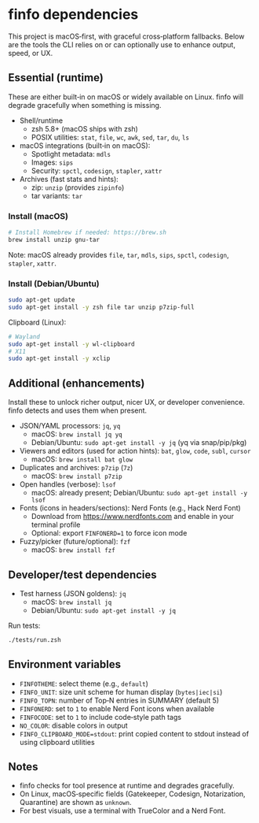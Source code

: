 # finfo dependencies

This project is macOS‑first, with graceful cross‑platform fallbacks. Below are the tools the CLI relies on or can optionally use to enhance output, speed, or UX.

## Essential (runtime)

These are either built‑in on macOS or widely available on Linux. finfo will degrade gracefully when something is missing.

- Shell/runtime
  - zsh 5.8+ (macOS ships with zsh)
  - POSIX utilities: `stat`, `file`, `wc`, `awk`, `sed`, `tar`, `du`, `ls`
- macOS integrations (built‑in on macOS):
  - Spotlight metadata: `mdls`
  - Images: `sips`
  - Security: `spctl`, `codesign`, `stapler`, `xattr`
- Archives (fast stats and hints):
  - zip: `unzip` (provides `zipinfo`)
  - tar variants: `tar`

### Install (macOS)

```bash
# Install Homebrew if needed: https://brew.sh
brew install unzip gnu-tar
```

Note: macOS already provides `file`, `tar`, `mdls`, `sips`, `spctl`, `codesign`, `stapler`, `xattr`.

### Install (Debian/Ubuntu)

```bash
sudo apt-get update
sudo apt-get install -y zsh file tar unzip p7zip-full
```

Clipboard (Linux):

```bash
# Wayland
sudo apt-get install -y wl-clipboard
# X11
sudo apt-get install -y xclip
```

## Additional (enhancements)

Install these to unlock richer output, nicer UX, or developer convenience. finfo detects and uses them when present.

- JSON/YAML processors: `jq`, `yq`
  - macOS: `brew install jq yq`
  - Debian/Ubuntu: `sudo apt-get install -y jq` (yq via snap/pip/pkg)
- Viewers and editors (used for action hints): `bat`, `glow`, `code`, `subl`, `cursor`
  - macOS: `brew install bat glow`
- Duplicates and archives: `p7zip` (`7z`)
  - macOS: `brew install p7zip`
- Open handles (verbose): `lsof`
  - macOS: already present; Debian/Ubuntu: `sudo apt-get install -y lsof`
- Fonts (icons in headers/sections): Nerd Fonts (e.g., Hack Nerd Font)
  - Download from https://www.nerdfonts.com and enable in your terminal profile
  - Optional: export `FINFONERD=1` to force icon mode
- Fuzzy/picker (future/optional): `fzf`
  - macOS: `brew install fzf`

## Developer/test dependencies

- Test harness (JSON goldens): `jq`
  - macOS: `brew install jq`
  - Debian/Ubuntu: `sudo apt-get install -y jq`

Run tests:

```bash
./tests/run.zsh
```

## Environment variables

- `FINFOTHEME`: select theme (e.g., `default`)
- `FINFO_UNIT`: size unit scheme for human display (`bytes|iec|si`)
- `FINFO_TOPN`: number of Top‑N entries in SUMMARY (default 5)
- `FINFONERD`: set to `1` to enable Nerd Font icons when available
- `FINFOCODE`: set to `1` to include code‑style path tags
- `NO_COLOR`: disable colors in output
- `FINFO_CLIPBOARD_MODE=stdout`: print copied content to stdout instead of using clipboard utilities

## Notes

- finfo checks for tool presence at runtime and degrades gracefully.
- On Linux, macOS‑specific fields (Gatekeeper, Codesign, Notarization, Quarantine) are shown as `unknown`.
- For best visuals, use a terminal with TrueColor and a Nerd Font.
